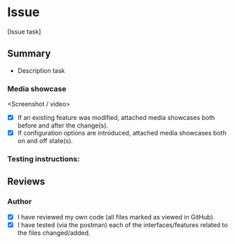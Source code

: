 # Issue
[Issue task]
## Summary
- Description task
### Media showcase
<Screenshot / video>
- [x] If an existing feature was modified, attached media showcases both before and after the change(s).
- [x] If configuration options are introduced, attached media showcases both on and off state(s).
### Testing instructions:
## Reviews
### Author
- [x] I have reviewed my own code (all files marked as viewed in GitHub).
- [x] I have tested (via the postman) each of the interfaces/features related to the files changed/added.